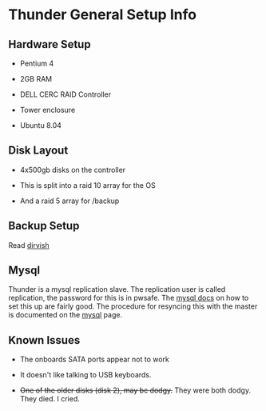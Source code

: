 # Thunder General Setup Info

## Hardware Setup


*  Pentium 4

*  2GB RAM

*  DELL CERC RAID Controller

*  Tower enclosure

*  Ubuntu 8.04

## Disk Layout


*  4x500gb disks on the controller

*  This is split into a raid 10 array for the OS

*  And a raid 5 array for /backup

## Backup Setup

Read [dirvish](dirvish)

## Mysql

Thunder is a mysql replication slave. The replication user is called replication, the password for this is in pwsafe. The [mysql docs](http://dev.mysql.com/doc/refman/5.0/en/replication-howto.html) on how to set this up are fairly good. The procedure for resyncing this with the master is documented on the [mysql](mysql) page.

## Known Issues


*  The onboards SATA ports appear not to work

*  It doesn't like talking to USB keyboards.

*  <del>One of the older disks (disk 2), may be dodgy.</del> They were both dodgy. They died. I cried.
